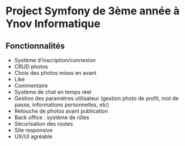 # Project Symfony de 3ème année à Ynov Informatique

## Fonctionnalités
+ Système d'inscription/connexion
+ CRUD photos
+ Choix des photos mises en avant
+ Like
+ Commentaire
+ Système de chat en temps réel
+ Gestion des paramètres utilisateur (gestion photo de profil, mot de passe, informations personnelles, etc)
+ Retouche de photos avant publication
+ Back office : système de rôles
+ Sécurisation des routes
+ Site responsive
+ UX/UI agréable